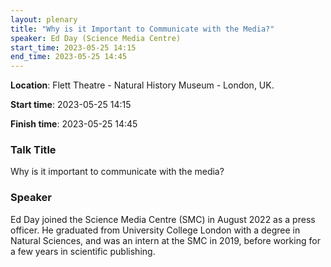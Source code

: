 ```yaml
---
layout: plenary
title: "Why is it Important to Communicate with the Media?"
speaker: Ed Day (Science Media Centre)
start_time: 2023-05-25 14:15
end_time: 2023-05-25 14:45
---
```


**Location**: Flett Theatre - Natural History Museum - London, UK.

**Start time**: 2023-05-25 14:15

**Finish time**: 2023-05-25 14:45

### Talk Title

Why is it important to communicate with the media?

### Speaker

Ed Day joined the Science Media Centre (SMC) in August 2022 as a press officer. He graduated from University College London 
with a degree in Natural Sciences, and was an intern at the SMC in 2019, before working for a few years in scientific publishing.

